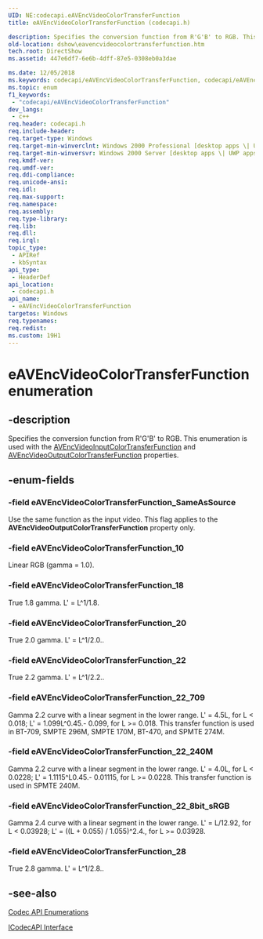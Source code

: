 ```yaml
---
UID: NE:codecapi.eAVEncVideoColorTransferFunction
title: eAVEncVideoColorTransferFunction (codecapi.h)

description: Specifies the conversion function from R'G'B' to RGB. This enumeration is used with the AVEncVideoInputColorTransferFunction and AVEncVideoOutputColorTransferFunction properties.
old-location: dshow\eavencvideocolortransferfunction.htm
tech.root: DirectShow
ms.assetid: 447e6df7-6e6b-4dff-87e5-0308eb0a3dae

ms.date: 12/05/2018
ms.keywords: codecapi/eAVEncVideoColorTransferFunction, codecapi/eAVEncVideoColorTransferFunction_10, codecapi/eAVEncVideoColorTransferFunction_18, codecapi/eAVEncVideoColorTransferFunction_20, codecapi/eAVEncVideoColorTransferFunction_22, codecapi/eAVEncVideoColorTransferFunction_22_240M, codecapi/eAVEncVideoColorTransferFunction_22_709, codecapi/eAVEncVideoColorTransferFunction_22_8bit_sRGB, codecapi/eAVEncVideoColorTransferFunction_28, codecapi/eAVEncVideoColorTransferFunction_SameAsSource, dshow.eavencvideocolortransferfunction, eAVEncVideoColorTransferFunction, eAVEncVideoColorTransferFunction enumeration [DirectShow], eAVEncVideoColorTransferFunctionEnumeration, eAVEncVideoColorTransferFunction_10, eAVEncVideoColorTransferFunction_18, eAVEncVideoColorTransferFunction_20, eAVEncVideoColorTransferFunction_22, eAVEncVideoColorTransferFunction_22_240M, eAVEncVideoColorTransferFunction_22_709, eAVEncVideoColorTransferFunction_22_8bit_sRGB, eAVEncVideoColorTransferFunction_28, eAVEncVideoColorTransferFunction_SameAsSource
ms.topic: enum
f1_keywords: 
 - "codecapi/eAVEncVideoColorTransferFunction"
dev_langs:
 - c++
req.header: codecapi.h
req.include-header: 
req.target-type: Windows
req.target-min-winverclnt: Windows 2000 Professional [desktop apps \| UWP apps]
req.target-min-winversvr: Windows 2000 Server [desktop apps \| UWP apps]
req.kmdf-ver: 
req.umdf-ver: 
req.ddi-compliance: 
req.unicode-ansi: 
req.idl: 
req.max-support: 
req.namespace: 
req.assembly: 
req.type-library: 
req.lib: 
req.dll: 
req.irql: 
topic_type:
 - APIRef
 - kbSyntax
api_type:
 - HeaderDef
api_location:
 - codecapi.h
api_name:
 - eAVEncVideoColorTransferFunction
targetos: Windows
req.typenames: 
req.redist: 
ms.custom: 19H1
---
```


# eAVEncVideoColorTransferFunction enumeration


## -description



Specifies the conversion function from R'G'B' to RGB. This enumeration is used with the <a href="https://docs.microsoft.com/windows/desktop/DirectShow/avencvideoinputcolortransferfunction-property">AVEncVideoInputColorTransferFunction</a> and <a href="https://docs.microsoft.com/windows/desktop/DirectShow/avencvideooutputcolortransferfunction-property">AVEncVideoOutputColorTransferFunction</a> properties.




## -enum-fields




### -field eAVEncVideoColorTransferFunction_SameAsSource

Use the same function as the input video. This flag applies to the <b>AVEncVideoOutputColorTransferFunction</b> property only.


### -field eAVEncVideoColorTransferFunction_10

Linear RGB (gamma = 1.0).


### -field eAVEncVideoColorTransferFunction_18

True 1.8 gamma. L' = L^1/1.8.


### -field eAVEncVideoColorTransferFunction_20

True 2.0 gamma. L' = L^1/2.0..


### -field eAVEncVideoColorTransferFunction_22

True 2.2 gamma. L' = L^1/2.2..


### -field eAVEncVideoColorTransferFunction_22_709

Gamma 2.2 curve with a linear segment in the lower range. L' = 4.5L, for L &lt; 0.018; L' = 1.099L^0.45.- 0.099, for L &gt;= 0.018. This transfer function is used in BT-709, SMPTE 296M, SMPTE 170M, BT-470, and SPMTE 274M.


### -field eAVEncVideoColorTransferFunction_22_240M

Gamma 2.2 curve with a linear segment in the lower range. L' = 4.0L, for L &lt; 0.0228; L' = 1.1115^L0.45.- 0.01115, for L &gt;= 0.0228. This transfer function is used in SPMTE 240M.


### -field eAVEncVideoColorTransferFunction_22_8bit_sRGB

Gamma 2.4 curve with a linear segment in the lower range. L' = L/12.92, for L &lt; 0.03928; L' = ((L + 0.055) / 1.055)^2.4., for L &gt;= 0.03928.


### -field eAVEncVideoColorTransferFunction_28

True 2.8 gamma. L' = L^1/2.8..


## -see-also




<a href="https://docs.microsoft.com/windows/desktop/DirectShow/codec-api-enumerations">Codec API Enumerations</a>



<a href="https://docs.microsoft.com/windows/desktop/api/strmif/nn-strmif-icodecapi">ICodecAPI Interface</a>
 

 

